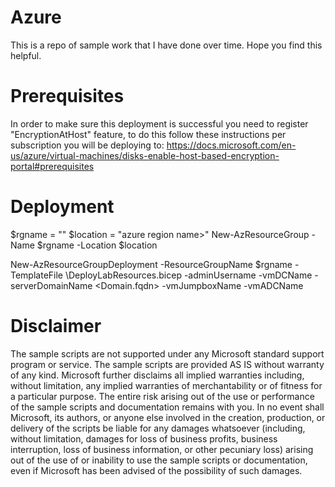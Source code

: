 # Azure
This is a repo of sample work that I have done over time.  Hope you find this helpful.

# Prerequisites
In order to make sure this deployment is successful you need to register "EncryptionAtHost" feature, to do this follow these instructions per subscription you will be deploying to: https://docs.microsoft.com/en-us/azure/virtual-machines/disks-enable-host-based-encryption-portal#prerequisites

# Deployment
$rgname = "<rg-name>"
$location = "azure region name>"
New-AzResourceGroup -Name $rgname -Location $location

New-AzResourceGroupDeployment -ResourceGroupName $rgname -TemplateFile <path-to-template>\DeployLabResources.bicep -adminUsername <username> -vmDCName <DCName> -serverDomainName <Domain.fqdn> -vmJumpboxName <JumpboxName> -vmADCName <ADConnectServerName>

# Disclaimer
The sample scripts are not supported under any Microsoft standard support program or service. The sample scripts are provided AS IS without warranty of any kind. Microsoft further disclaims all implied warranties including, without limitation, any implied warranties of merchantability or of fitness for a particular purpose. The entire risk arising out of the use or performance of the sample scripts and documentation remains with you. In no event shall Microsoft, its authors, or anyone else involved in the creation, production, or delivery of the scripts be liable for any damages whatsoever (including, without limitation, damages for loss of business profits, business interruption, loss of business information, or other pecuniary loss) arising out of the use of or inability to use the sample scripts or documentation, even if Microsoft has been advised of the possibility of such damages.